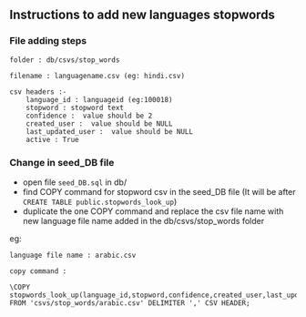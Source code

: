 ## Instructions to add new languages stopwords


### File adding steps

```
folder : db/csvs/stop_words

filename : languagename.csv (eg: hindi.csv)

csv headers :- 
    language_id : languageid (eg:100018)
    stopword : stopword text
    confidence :  value should be 2
    created_user :  value should be NULL
    last_updated_user :  value should be NULL
    active : True
```

### Change in seed_DB file

- open file `seed_DB.sql` in db/
- find COPY command for stopword csv in the seed_DB file (It will be after `CREATE TABLE public.stopwords_look_up`)
- duplicate the one COPY command and replace the csv file name with new language file name added in the db/csvs/stop_words folder

eg:
```
language file name : arabic.csv

copy command :

\COPY stopwords_look_up(language_id,stopword,confidence,created_user,last_updated_user,active) FROM 'csvs/stop_words/arabic.csv' DELIMITER ',' CSV HEADER;
```